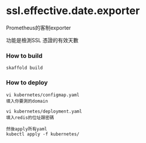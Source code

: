 # ssl.effective.date.exporter

Prometheus的客制exporter

功能是檢測SSL 憑證的有效天數

### How to build
```
skaffold build
```

### How to deploy
```
vi kubernetes/configmap.yaml
填入你要測的domain

vi kubernetes/deployment.yaml
填入redis的位址跟密碼

然後apply所有yaml
kubectl apply -f kubernetes/
```
